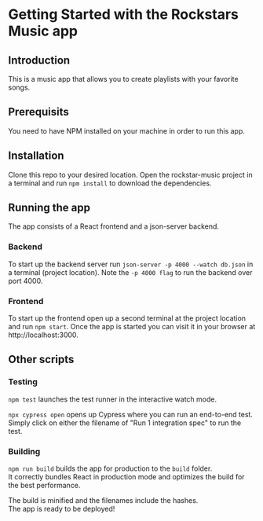 # Getting Started with the Rockstars Music app

## Introduction

This is a music app that allows you to create playlists with your favorite songs.

## Prerequisits

You need to have NPM installed on your machine in order to run this app.

## Installation

Clone this repo to your desired location. Open the rockstar-music project in a terminal and run `npm install` to download the dependencies.

## Running the app

The app consists of a React frontend and a json-server backend.

### Backend

To start up the backend server run `json-server -p 4000 --watch db.json` in a terminal (project location). Note the `-p 4000 flag` to run the backend over port 4000.

### Frontend

To start up the frontend open up a second terminal at the project location and run `npm start`. Once the app is started you can visit it in your browser at http://localhost:3000.

## Other scripts

### Testing

`npm test` launches the test runner in the interactive watch mode.

`npx cypress open` opens up Cypress where you can run an end-to-end test. Simply click on either the filename of "Run 1 integration spec" to run the test.

### Building

`npm run build` builds the app for production to the `build` folder.\
It correctly bundles React in production mode and optimizes the build for the best performance.

The build is minified and the filenames include the hashes.\
The app is ready to be deployed!
